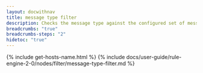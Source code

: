 ```yaml
---
layout: docwithnav
title: message type filter
description: Checks the message type against the configured set of message types. If the type is in the set, the message is routed via "True"; otherwise, via "False".
breadcrumbs: "true"
breadcrumbs-steps: "2"
hidetoc: "true"
---
```


{% include get-hosts-name.html %}
{% include docs/user-guide/rule-engine-2-0/nodes/filter/message-type-filter.md %}
